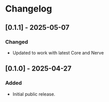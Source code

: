 # Changelog

## [0.1.1] - 2025-05-07

### Changed
* Updated to work with latest Core and Nerve

## [0.1.0] - 2025-04-27

### Added
* Initial public release.